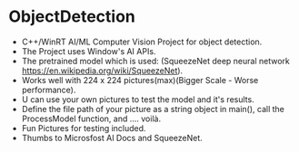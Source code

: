 # ObjectDetection
* C++/WinRT AI/ML Computer Vision Project for object detection.
* The Project uses Window's AI APIs.
* The pretrained model which is used: (SqueezeNet deep neural network https://en.wikipedia.org/wiki/SqueezeNet).
* Works well with 224 x 224 pictures(max)(Bigger Scale - Worse performance).
* U can use your own pictures to test the model and it's results.
* Define the file path of your picture as a string object in main(), call the ProcessModel function, and .... voilà.
* Fun Pictures for testing included.
* Thumbs to Microsfost AI Docs and SqueezeNet.
